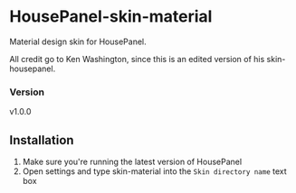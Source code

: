 # HousePanel-skin-material
Material design skin for HousePanel.

All credit go to Ken Washington, since this is an edited version of his skin-housepanel.

### Version
v1.0.0

## Installation
1. Make sure you're running the latest version of HousePanel
2. Open settings and type skin-material into the `Skin directory name` text box
